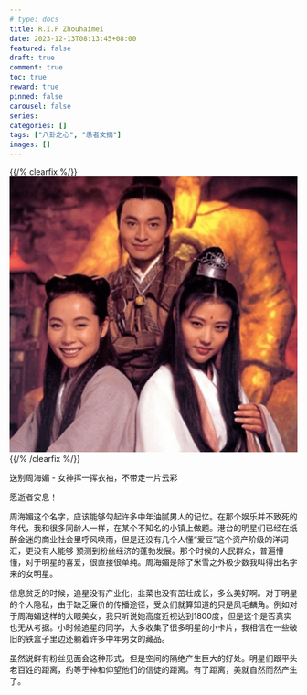 ```yaml
---
# type: docs 
title: R.I.P Zhouhaimei
date: 2023-12-13T08:13:45+08:00
featured: false
draft: true
comment: true
toc: true
reward: true
pinned: false
carousel: false
series:
categories: []
tags: ["八卦之心", "愚者文摘"]
images: []
---
```


{{/% clearfix %/}}
![Image](zhouhaimei.png?width=600px#float-start)
{{/% /clearfix %/}}

送别周海媚 - 女神挥一挥衣袖，不带走一片云彩

愿逝者安息！

周海媚这个名字，应该能够勾起许多中年油腻男人的记忆。在那个娱乐并不致死的年代，我和很多同龄人一样，在某个不知名的小镇上做题。港台的明星们已经在纸醉金迷的商业社会里呼风唤雨，但是还没有几个人懂“爱豆”这个资产阶级的洋词汇，更没有人能够
预测到粉丝经济的蓬勃发展。那个时候的人民群众，普遍懵懂，对于明星的喜爱，很直接很单纯。周海媚是除了米雪之外极少数我叫得出名字来的女明星。

信息贫乏的时候，追星没有产业化，韭菜也没有茁壮成长，多么美好啊。对于明星的个人隐私，由于缺乏廉价的传播途径，受众们就算知道的只是凤毛麟角。例如对于周海媚这样的大眼美女，我只听说她高度近视达到1800度，但是这个是否真实也无从考据。小时候追星的同学，大多收集了很多明星的小卡片，我相信在一些破旧的铁盒子里边还躺着许多中年男女的藏品。

虽然说鲜有粉丝见面会这种形式，但是空间的隔绝产生巨大的好处。明星们跟平头老百姓的距离，约等于神和仰望他们的信徒的距离。有了距离，美就自然而然产生了。
